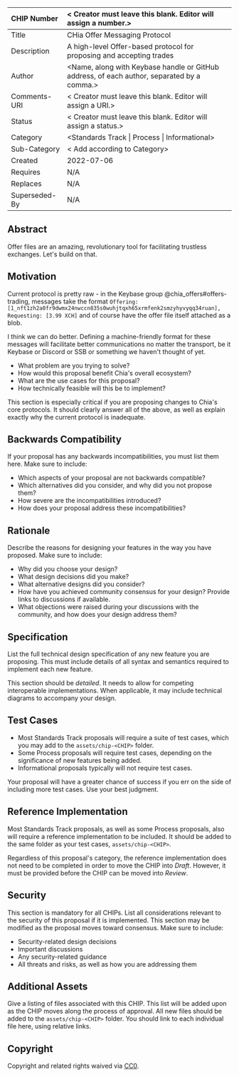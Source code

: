  CHIP Number   | < Creator must leave this blank. Editor will assign a number.> 
 :------------ | :----------------------------------------------------------- 
 Title         | CHia Offer Messaging Protocol                                
 Description   | A high-level Offer-based protocol for proposing and accepting trades 
 Author        | <Name, along with Keybase handle or GitHub address, of each author, separated by a comma.> 
 Comments-URI  | < Creator must leave this blank. Editor will assign a URI.>  
 Status        | < Creator must leave this blank. Editor will assign a status.> 
 Category      | <Standards Track \| Process \| Informational>                
 Sub-Category  | < Add according to Category>                                 
 Created       | 2022-07-06                                                   
 Requires      | N/A                                                          
 Replaces      | N/A                                                          
 Superseded-By | N/A                                                          

## Abstract
Offer files are an amazing, revolutionary tool for facilitating trustless exchanges. Let's build on that.

## Motivation
Current protocol is pretty raw - in the Keybase group @chia_offers#offers-trading, messages take the format `Offering: [1_nft1zh2a0fr9dwmx24nwccn835s0wuhjtqxh65xrmfenk2smzyhyvyqq34ruan], Requesting: [3.99 XCH]` and of course have the offer file itself attached as a blob.

I think we can do better. Defining a machine-friendly format for these messages will facilitate better communications no matter the transport, be it Keybase or Discord or SSB or something we haven't thought of yet.

  * What problem are you trying to solve?
  * How would this proposal benefit Chia's overall ecosystem?
  * What are the use cases for this proposal?
  * How technically feasible will this be to implement?

This section is especially critical if you are proposing changes to Chia's core protocols. It should clearly answer all of the above, as well as explain exactly why the current protocol is inadequate.

## Backwards Compatibility
If your proposal has any backwards incompatibilities, you must list them here. Make sure to include:
  * Which aspects of your proposal are not backwards compatible?
  * Which alternatives did you consider, and why did you not propose them?
  * How severe are the incompatibilities introduced?
  * How does your proposal address these incompatibilities?

## Rationale
Describe the reasons for designing your features in the way you have proposed. Make sure to include:
  * Why did you choose your design?
  * What design decisions did you make?
  * What alternative designs did you consider?
  * How have you achieved community consensus for your design? Provide links to discussions if available.
  * What objections were raised during your discussions with the community, and how does your design address them?

## Specification
List the full technical design specification of any new feature you are proposing. This must include details of all syntax and semantics required to implement each new feature.

This section should be _detailed_. It needs to allow for competing interoperable implementations. When applicable, it may include technical diagrams to accompany your design.

## Test Cases
  * Most Standards Track proposals will require a suite of test cases, which you may add to the `assets/chip-<CHIP>` folder.
  * Some Process proposals will require test cases, depending on the significance of new features being added.
  * Informational proposals typically will not require test cases.

Your proposal will have a greater chance of success if you err on the side of including more test cases. Use your best judgment.

## Reference Implementation
Most Standards Track proposals, as well as some Process proposals, also will require a reference implementation to be included. It should be added to the same folder as your test cases, `assets/chip-<CHIP>`.

Regardless of this proposal's category, the reference implementation does not need to be completed in order to move the CHIP into _Draft_. However, it must be provided before the CHIP can be moved into _Review_.

## Security
This section is mandatory for all CHIPs. List all considerations relevant to the security of this proposal if it is implemented. This section may be modified as the proposal moves toward consensus. Make sure to include:
  * Security-related design decisions
  * Important discussions
  * Any security-related guidance
  * All threats and risks, as well as how you are addressing them

## Additional Assets
Give a listing of files associated with this CHIP. This list will be added upon as the CHIP moves along the process of approval. All new files should be added to the `assets/chip-<CHIP>` folder. You should link to each individual file here, using relative links.

## Copyright
Copyright and related rights waived via [CC0](https://creativecommons.org/publicdomain/zero/1.0/).




